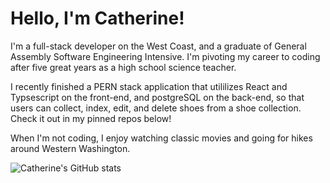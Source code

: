 

<!---
CCMatson/CCMatson is a ✨ special ✨ repository because its `README.md` (this file) appears on your GitHub profile.
You can click the Preview link to take a look at your changes.
--->
# Hello, I'm Catherine!

<!-- ![catherine](https://user-images.githubusercontent.com/118697436/210265383-fa6381c4-0779-4635-802f-df1e3b4fb4cd.png) -->

I'm a full-stack developer on the West Coast, and a graduate of General Assembly Software Engineering Intensive. I'm pivoting my career to coding after five great years as a high school science teacher.

I recently finished a PERN stack application that utililizes React and Typsescript on the front-end, and postgreSQL on the back-end, so that users can collect, index, edit, and delete shoes from a shoe collection. Check it out in my pinned repos below!

When I'm not coding, I enjoy watching classic movies and going for hikes around Western Washington.

![Catherine's GitHub stats](https://github-readme-stats.vercel.app/api?username=ccmatson&hide=commits,prs&show_icons=true&theme=transparent)

